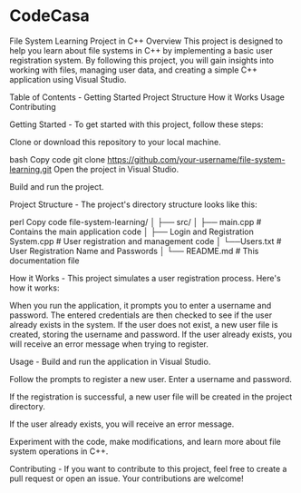 # CodeCasa
File System Learning Project in C++
Overview
This project is designed to help you learn about file systems in C++ by implementing a basic user registration system. By following this project, you will gain insights into working with files, managing user data, and creating a simple C++ application using Visual Studio.

Table of Contents -
Getting Started
Project Structure
How it Works
Usage
Contributing

Getting Started -
To get started with this project, follow these steps:

Clone or download this repository to your local machine.

bash
Copy code
git clone https://github.com/your-username/file-system-learning.git
Open the project in Visual Studio.

Build and run the project.

Project Structure -
The project's directory structure looks like this:

perl
Copy code
file-system-learning/
│
├── src/
│   ├── main.cpp        # Contains the main application code
│   ├── Login and Registration System.cpp        # User registration and management code
│   └──Users.txt     # User Registration Name and Passwords
│
└── README.md           # This documentation file

How it Works -
This project simulates a user registration process. Here's how it works:

When you run the application, it prompts you to enter a username and password.
The entered credentials are then checked to see if the user already exists in the system.
If the user does not exist, a new user file is created, storing the username and password.
If the user already exists, you will receive an error message when trying to register.

Usage -
Build and run the application in Visual Studio.

Follow the prompts to register a new user. Enter a username and password.

If the registration is successful, a new user file will be created in the project directory.

If the user already exists, you will receive an error message.

Experiment with the code, make modifications, and learn more about file system operations in C++.

Contributing - 
If you want to contribute to this project, feel free to create a pull request or open an issue. Your contributions are welcome!
